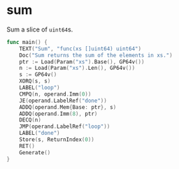 # sum

Sum a slice of `uint64`s.

[embedmd]:# (asm.go go /func main/ /^}/)
```go
func main() {
	TEXT("Sum", "func(xs []uint64) uint64")
	Doc("Sum returns the sum of the elements in xs.")
	ptr := Load(Param("xs").Base(), GP64v())
	n := Load(Param("xs").Len(), GP64v())
	s := GP64v()
	XORQ(s, s)
	LABEL("loop")
	CMPQ(n, operand.Imm(0))
	JE(operand.LabelRef("done"))
	ADDQ(operand.Mem{Base: ptr}, s)
	ADDQ(operand.Imm(8), ptr)
	DECQ(n)
	JMP(operand.LabelRef("loop"))
	LABEL("done")
	Store(s, ReturnIndex(0))
	RET()
	Generate()
}
```
